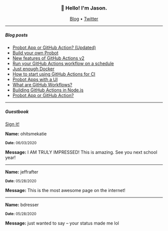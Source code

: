 <h3 align="center">👋 Hello! I'm Jason.</h3>

<p align="center">
  <a href="https://jasonet.co">Blog</a> •
  <a href="https://twitter.com/JasonEtco">Twitter</a>
</p>

---

##### Blog posts

<!--START_SECTION:posts-->
- [Probot App or GitHub Action? (Updated)](https://jasonet.co/posts/probot-app-or-github-action-v2)
- [Build your own Probot](https://jasonet.co/posts/build-your-own-probot)
- [New features of GitHub Actions v2](https://jasonet.co/posts/new-features-of-github-actions)
- [Run your GitHub Actions workflow on a schedule](https://jasonet.co/posts/scheduled-actions)
- [Just enough Docker](https://jasonet.co/posts/just-enough-docker)
- [How to start using GitHub Actions for CI](https://jasonet.co/posts/use-github-actions-for-ci)
- [Probot Apps with a UI](https://jasonet.co/posts/probot-with-ui)
- [What are GitHub Workflows?](https://jasonet.co/posts/what-are-github-workflows)
- [Building GitHub Actions in Node.js](https://jasonet.co/posts/building-github-actions-in-node)
- [Probot App or GitHub Action?](https://jasonet.co/posts/probot-app-or-github-action)
<!--END_SECTION:posts-->

---

##### Guestbook

<a href="https://readme-guestbook.now.sh">Sign it!</a>

<!--START_SECTION:guestbook-->
**Name:** ohitsmekatie

<sub><strong>Date:</strong> 06/03/2020</sub>

**Message:** I AM TRULY IMPRESSED! This is amazing. See you next school year!

---

**Name:** jeffrafter

<sub><strong>Date:</strong> 05/28/2020</sub>

**Message:** This is the most awesome page on the internet!

---

**Name:** bdresser

<sub><strong>Date:</strong> 05/28/2020</sub>

**Message:** just wanted to say – your status made me lol
<!--END_SECTION:guestbook-->
<!--GUESTBOOK_LIST [{"name":"ohitsmekatie","message":"I AM TRULY IMPRESSED! This is amazing. See you next school year!","date":"06/03/2020"},{"name":"jeffrafter","message":"This is the most awesome page on the internet!","date":"05/28/2020"},{"name":"bdresser","message":"just wanted to say – your status made me lol","date":"05/28/2020"}]-->
